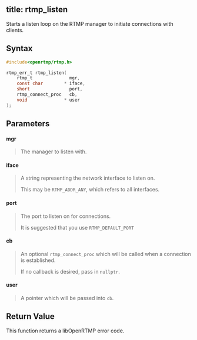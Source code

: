 title: rtmp_listen
--------------------------

Starts a listen loop on the RTMP manager to initiate connections with clients.

## Syntax ##

```c
#include<openrtmp/rtmp.h>

rtmp_err_t rtmp_listen( 
	rtmp_t              mgr, 
	const char        * iface, 
	short               port, 
	rtmp_connect_proc   cb, 
	void              * user 
);
```

## Parameters ##
#### mgr ####
> The manager to listen with.

#### iface ####
> A string representing the network interface to listen on. 
>
> This may be `RTMP_ADDR_ANY`, which refers to all interfaces.

#### port ####
> The port to listen on for connections.
>
> It is suggested that you use `RTMP_DEFAULT_PORT`

#### cb ####
> An optional `rtmp_connect_proc` which will be called when a connection is established.
>
> If no callback is desired, pass in `nullptr`.

#### user ####
> A pointer which will be passed into `cb`.

## Return Value ##
This function returns a libOpenRTMP error code.

